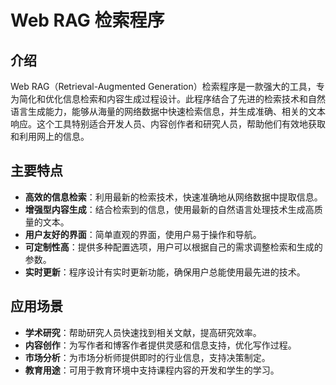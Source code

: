 # Web RAG 检索程序

## 介绍

Web RAG（Retrieval-Augmented Generation）检索程序是一款强大的工具，专为简化和优化信息检索和内容生成过程设计。此程序结合了先进的检索技术和自然语言生成能力，能够从海量的网络数据中快速检索信息，并生成准确、相关的文本响应。这个工具特别适合开发人员、内容创作者和研究人员，帮助他们有效地获取和利用网上的信息。

## 主要特点

- **高效的信息检索**：利用最新的检索技术，快速准确地从网络数据中提取信息。
- **增强型内容生成**：结合检索到的信息，使用最新的自然语言处理技术生成高质量的文本。
- **用户友好的界面**：简单直观的界面，使用户易于操作和导航。
- **可定制性高**：提供多种配置选项，用户可以根据自己的需求调整检索和生成的参数。
- **实时更新**：程序设计有实时更新功能，确保用户总能使用最先进的技术。

## 应用场景

- **学术研究**：帮助研究人员快速找到相关文献，提高研究效率。
- **内容创作**：为写作者和博客作者提供灵感和信息支持，优化写作过程。
- **市场分析**：为市场分析师提供即时的行业信息，支持决策制定。
- **教育用途**：可用于教育环境中支持课程内容的开发和学生的学习。

